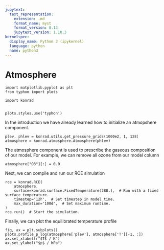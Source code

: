 ```yaml
---
jupytext:
  text_representation:
    extension: .md
    format_name: myst
    format_version: 0.13
    jupytext_version: 1.10.3
kernelspec:
  display_name: Python 3 (ipykernel)
  language: python
  name: python3
---
```


# Atmosphere

```{code-cell} ipython3
import matplotlib.pyplot as plt
from typhon import plots

import konrad


plots.styles.use('typhon')
```

In the introduction we have already learned how to initialize an atmopshere component.

```{code-cell} ipython3
plev, phlev = konrad.utils.get_pressure_grids(1000e2, 1, 128)
atmosphere = konrad.atmosphere.Atmosphere(phlev)
```

The atmosphere component is used to prescribe the gaseous composition of our model. For example,
we can remove all ozone from our model column

```{code-cell} ipython3
atmosphere["O3"][:] = 0.0
```

Next, we can compile and run our RCE simulation

```{code-cell} ipython3
rce = konrad.RCE(
    atmosphere,
    surface=konrad.surface.FixedTemperature(288.),  # Run with a fixed surface temperature.
    timestep='12h',  # Set timestep in model time.
    max_duration='100d',  # Set maximum runtime.
)
rce.run()  # Start the simulation.
```

Finally, we can plot the equilibrated temperature profile

```{code-cell} ipython3
fig, ax = plt.subplots()
plots.profile_p_log(atmosphere['plev'], atmosphere['T'][-1, :])
ax.set_xlabel(r"$T$ / K")
ax.set_ylabel("$p$ / hPa")
```
